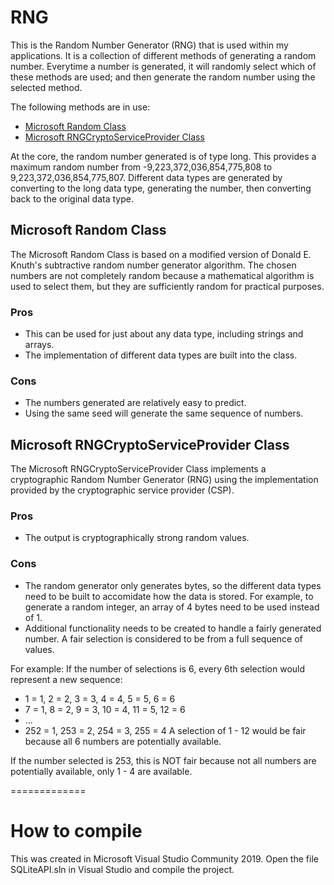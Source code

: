 # RNG
This is the Random Number Generator (RNG) that is used within my applications.  It is a collection of different methods of generating a random number.
Everytime a number is generated, it will randomly select which of these methods are used; and then generate the random number using the selected method.

The following methods are in use:
- [Microsoft Random Class](https://docs.microsoft.com/en-us/dotnet/api/system.random)
- [Microsoft RNGCryptoServiceProvider Class](https://docs.microsoft.com/en-us/dotnet/api/system.security.cryptography.rngcryptoserviceprovider)

At the core, the random number generated is of type long. This provides a maximum random number from -9,223,372,036,854,775,808 to
9,223,372,036,854,775,807.  Different data types are generated by converting to the long data type, generating the number, then converting back
to the original data type.

## Microsoft Random Class
The Microsoft Random Class is based on a modified version of Donald E. Knuth's subtractive random number generator algorithm. The chosen numbers are
not completely random because a mathematical algorithm is used to select them, but they are sufficiently random for practical purposes.

### Pros
- This can be used for just about any data type, including strings and arrays.
- The implementation of different data types are built into the class.

### Cons
- The numbers generated are relatively easy to predict.
- Using the same seed will generate the same sequence of numbers.

## Microsoft RNGCryptoServiceProvider Class
The Microsoft RNGCryptoServiceProvider Class implements a cryptographic Random Number Generator (RNG) using the implementation provided by the
cryptographic service provider (CSP).

### Pros
- The output is cryptographically strong random values.

### Cons
- The random generator only generates bytes, so the different data types need to be built to accomidate how the data is stored.  For example,
  to generate a random integer, an array of 4 bytes need to be used instead of 1.
- Additional functionality needs to be created to handle a fairly generated number.  A fair selection is considered to be from a full sequence
of values.

For example:
If the number of selections is 6, every 6th selection would represent a new sequence:
- 1 = 1, 2 = 2, 3 = 3, 4 = 4, 5 = 5, 6 = 6
- 7 = 1, 8 = 2, 9 = 3, 10 = 4, 11 = 5, 12 = 6
- ...
- 252 = 1, 253 = 2, 254 = 3, 255 = 4
A selection of 1 - 12 would be fair because all 6 numbers are potentially available.

If the number selected is 253, this is NOT fair because not all numbers are potentially available, only 1 - 4 are available.

=============

# How to compile
This was created in Microsoft Visual Studio Community 2019.  Open the file SQLiteAPI.sln in Visual Studio and compile the project.
